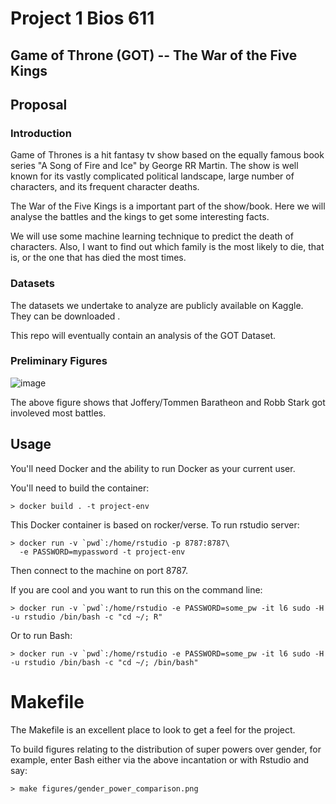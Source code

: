 Project 1 Bios 611
==================
Game of Throne (GOT) -- The War of the Five Kings
------------------------

Proposal
--------

### Introduction

Game of Thrones is a hit fantasy tv show based on the equally famous book series "A Song of Fire and Ice" by George RR Martin. The show is well known for its vastly complicated political landscape, large number of characters, and its frequent character deaths.

The War of the Five Kings is a important part of the show/book. Here we will analyse the battles and the kings to get some interesting facts.

We will use some machine learning technique to predict the death of characters. Also, I want to find out which family is the most likely to die, that is, or the one that has died the most times. 


### Datasets

The datasets we undertake to analyze are publicly available on Kaggle. They can be downloaded [](https://www.kaggle.com/datasets/mylesoneill/game-of-thrones?resource=download).

This repo will eventually contain an analysis of
the GOT Dataset.

### Preliminary Figures

![image](/assets/pie-chart.png)

The above figure shows that Joffery/Tommen Baratheon and Robb Stark got involeved most battles. 


Usage
-----

You'll need Docker and the ability to run Docker as your current user.

You'll need to build the container:

    > docker build . -t project-env

This Docker container is based on rocker/verse. To run rstudio server:

    > docker run -v `pwd`:/home/rstudio -p 8787:8787\
      -e PASSWORD=mypassword -t project-env
      
Then connect to the machine on port 8787.

If you are cool and you want to run this on the command line:

    > docker run -v `pwd`:/home/rstudio -e PASSWORD=some_pw -it l6 sudo -H -u rstudio /bin/bash -c "cd ~/; R"
    
Or to run Bash:

    > docker run -v `pwd`:/home/rstudio -e PASSWORD=some_pw -it l6 sudo -H -u rstudio /bin/bash -c "cd ~/; /bin/bash"

Makefile
========

The Makefile is an excellent place to look to get a feel for the project.

To build figures relating to the distribution of super powers over
gender, for example, enter Bash either via the above incantation or
with Rstudio and say:

    > make figures/gender_power_comparison.png 
